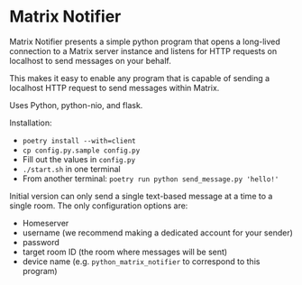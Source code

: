 
# Matrix Notifier

Matrix Notifier presents a simple python program that opens a long-lived connection to a Matrix server instance and listens for HTTP requests on localhost to send messages on your behalf.

This makes it easy to enable any program that is capable of sending a localhost HTTP request to send messages within Matrix.

Uses Python, python-nio, and flask.

Installation:
* `poetry install --with=client`
* `cp config.py.sample config.py`
* Fill out the values in `config.py`
* `./start.sh` in one terminal
* From another terminal: `poetry run python send_message.py 'hello!'`

Initial version can only send a single text-based message at a time to a single room. The only configuration options are:
* Homeserver
* username (we recommend making a dedicated account for your sender)
* password
* target room ID (the room where messages will be sent)
* device name (e.g. `python_matrix_notifier` to correspond to this program)
